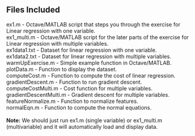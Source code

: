 ## Files Included <br/>
ex1.m - Octave/MATLAB script that steps you through the exercise for Linear regression with one variable.<br/>
ex1_multi.m - Octave/MATLAB script for the later parts of the exercise for Linear regression with multiple variables.<br/>
ex1data1.txt - Dataset for linear regression with one variable.<br/>
ex1data2.txt - Dataset for linear regression with multiple variables.<br/>
warmUpExercise.m - Simple example function in Octave/MATLAB.<br/>
plotData.m - Function to display the dataset.<br/>
computeCost.m - Function to compute the cost of linear regression.<br/>
gradientDescent.m - Function to run gradient descent.<br/>
computeCostMulti.m - Cost function for multiple variables.<br/>
gradientDescentMulti.m - Gradient descent for multiple variables.<br/>
featureNormalize.m - Function to normalize features.<br/>
normalEqn.m - Function to compute the normal equations.<br/>
<br/>
**Note:** We should just run ex1.m (single variable) or ex1_multi.m (multivariable) and it will automatically load and display data.
